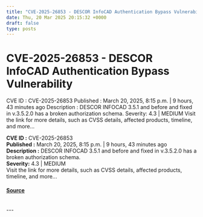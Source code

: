 ```yaml
---
title: "CVE-2025-26853 - DESCOR InfoCAD Authentication Bypass Vulnerability"
date: Thu, 20 Mar 2025 20:15:32 +0000
draft: false
type: posts
---
```

# CVE-2025-26853 - DESCOR InfoCAD Authentication Bypass Vulnerability





 CVE ID : CVE-2025-26853 Published : March 20, 2025, 8:15 p.m. | 9 hours, 43 minutes ago Description : DESCOR INFOCAD 3.5.1 and before and fixed in v.3.5.2.0 has a broken authorization schema. Severity: 4.3 | MEDIUM Visit the link for more details, such as CVSS details, affected products, timeline, and more... 

**CVE ID :** CVE-2025-26853  
**Published :** March 20, 2025, 8:15 p.m. | 9 hours, 43 minutes ago  
**Description :** DESCOR INFOCAD 3.5.1 and before and fixed in v.3.5.2.0 has a broken authorization schema.  
**Severity:** 4.3 | MEDIUM  
Visit the link for more details, such as CVSS details, affected products, timeline, and more...

#### [Source](https://cvefeed.io/vuln/detail/CVE-2025-26853)

<br/>
---

